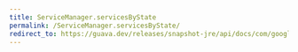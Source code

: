 ```yaml
---
title: ServiceManager.servicesByState
permalink: /ServiceManager.servicesByState/
redirect_to: https://guava.dev/releases/snapshot-jre/api/docs/com/google/common/util/concurrent/ServiceManager.html#servicesByState--
---
```

